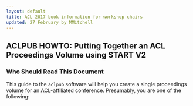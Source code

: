 ```yaml
---
layout: default
title: ACL 2017 book information for workshop chairs
updated: 27 February by MMitchell
---
```


<div style="position:relative"><title>ACLPUB HOWTO: Putting Together an ACL Proceedings Volume</title>

## ACLPUB HOWTO: Putting Together an ACL Proceedings Volume using START V2

### Who Should Read This Document

This guide to the `aclpub` software will help you create a single proceedings volume for an ACL-affiliated conference. Presumably, you are one of the following:
</div>
